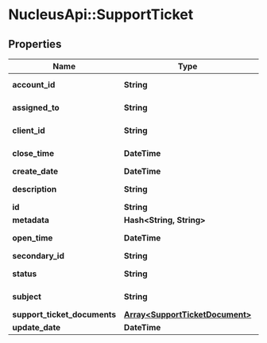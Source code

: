 # NucleusApi::SupportTicket

## Properties
Name | Type | Description | Notes
------------ | ------------- | ------------- | -------------
**account_id** | **String** | SupportTicket account Id   | [optional] 
**assigned_to** | **String** | SupportTicket assignee id  | [optional] 
**client_id** | **String** | SupportTicket Client Id   | [optional] 
**close_time** | **DateTime** | SupportTicket close time | [optional] 
**create_date** | **DateTime** |  | [optional] 
**description** | **String** | SupportTicket description | 
**id** | **String** |  | [optional] 
**metadata** | **Hash&lt;String, String&gt;** |  | [optional] 
**open_time** | **DateTime** | SupportTicket open time | 
**secondary_id** | **String** |  | [optional] 
**status** | **String** | SupportTicket status | [optional] 
**subject** | **String** | SupportTicket subject | [optional] 
**support_ticket_documents** | [**Array&lt;SupportTicketDocument&gt;**](SupportTicketDocument.md) |  | [optional] 
**update_date** | **DateTime** |  | [optional] 


